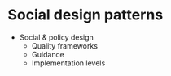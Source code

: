 # Social design patterns

 * Social & policy design
    * Quality frameworks
    * Guidance
    * Implementation levels